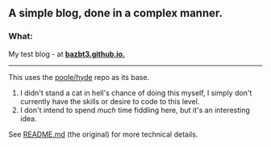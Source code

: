 ## A simple blog, done in a complex manner.

### What:

My test blog - at **[bazbt3.github.io.](http://bazbt3.github.io/)**

---

This uses the [poole/hyde](https://github.com/poole/hyde) repo as its base.

1. I didn't stand a cat in hell's chance of doing this myself, I simply don't currently have the skills or desire to code to this level.
2. I don't intend to spend *much* time fiddling here, but it's an interesting idea.

See [README.md](https://github.com/poole/hyde/blob/master/README.md) (the original) for more technical details.
 